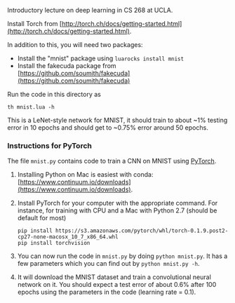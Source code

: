 Introductory lecture on deep learning in CS 268 at UCLA.

Install Torch from [http://torch.ch/docs/getting-started.html](http://torch.ch/docs/getting-started.html).

In addition to this, you will need two packages:
- Install the "mnist" package using `luarocks install mnist`
- Install the fakecuda package from [https://github.com/soumith/fakecuda](https://github.com/soumith/fakecuda)

Run the code in this directory as
```
th mnist.lua -h
```

This is a LeNet-style network for MNIST, it should train to about ~1% testing error in 10 epochs and should get to ~0.75% error around 50 epochs.


### Instructions for PyTorch


The file ``mnist.py`` contains code to train a CNN on MNIST using [PyTorch](http://pytorch.org).

1. Installing Python on Mac is easiest with conda: [https://www.continuum.io/downloads](https://www.continuum.io/downloads).

2. Install PyTorch for your computer with the appropriate command. For instance, for training with CPU and a Mac with Python 2.7 (should be default for most)
    ```
    pip install https://s3.amazonaws.com/pytorch/whl/torch-0.1.9.post2-cp27-none-macosx_10_7_x86_64.whl 
    pip install torchvision
    ```
3. You can now run the code in ``mnist.py`` by doing ``python mnist.py``. It has a few parameters which you can find out by ``python mnist.py -h``.

4. It will download the MNIST dataset and train a convolutional neural network on it. You should expect a test error of about 0.6% after 100 epochs using the parameters in the code (learning rate = 0.1).